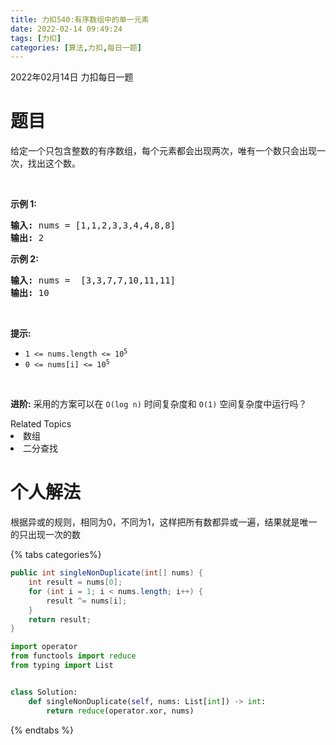 ```yaml
---
title: 力扣540:有序数组中的单一元素
date: 2022-02-14 09:49:24
tags: [力扣]
categories: [算法,力扣,每日一题]
---
```

2022年02月14日 力扣每日一题

# 题目
<p>给定一个只包含整数的有序数组，每个元素都会出现两次，唯有一个数只会出现一次，找出这个数。</p>

<p> </p>

<p><strong>示例 1:</strong></p>

<pre>
<strong>输入:</strong> nums = [1,1,2,3,3,4,4,8,8]
<strong>输出:</strong> 2
</pre>

<p><strong>示例 2:</strong></p>

<pre>
<strong>输入:</strong> nums =  [3,3,7,7,10,11,11]
<strong>输出:</strong> 10
</pre>

<p> </p>

<p><meta charset="UTF-8" /></p>

<p><strong>提示:</strong></p>

<ul>
	<li><code>1 <= nums.length <= 10<sup>5</sup></code></li>
	<li><code>0 <= nums[i] <= 10<sup>5</sup></code></li>
</ul>

<p> </p>

<p><strong>进阶:</strong> 采用的方案可以在 <code>O(log n)</code> 时间复杂度和 <code>O(1)</code> 空间复杂度中运行吗？</p>
<div><div>Related Topics</div><div><li>数组</li><li>二分查找</li></div></div>

# 个人解法

根据异或的规则，相同为0，不同为1，这样把所有数都异或一遍，结果就是唯一的只出现一次的数

{% tabs categories%}
<!-- tab Java -->
```java
public int singleNonDuplicate(int[] nums) {
    int result = nums[0];
    for (int i = 1; i < nums.length; i++) {
        result ^= nums[i];
    }
    return result;
}
```
<!-- endtab -->

<!-- tab Python3 -->
```python
import operator
from functools import reduce
from typing import List


class Solution:
    def singleNonDuplicate(self, nums: List[int]) -> int:
        return reduce(operator.xor, nums)
```
<!-- endtab -->
{% endtabs %}
